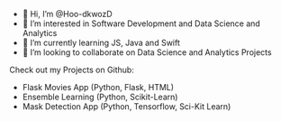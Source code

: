 - 👋 Hi, I’m @Hoo-dkwozD
- 👀 I’m interested in Software Development and Data Science and Analytics
- 🌱 I’m currently learning JS, Java and Swift
- 💞️ I’m looking to collaborate on Data Science and Analytics Projects
<!--- 📫 How to reach me: ---> 

<!---
Hoo-dkwozD/Hoo-dkwozD is a ✨ special ✨ repository because its `README.md` (this file) appears on your GitHub profile.
You can click the Preview link to take a look at your changes.
--->

Check out my Projects on Github: 
  - Flask Movies App (Python, Flask, HTML)
  - Ensemble Learning (Python, Scikit-Learn)
  - Mask Detection App (Python, Tensorflow, Sci-Kit Learn)
